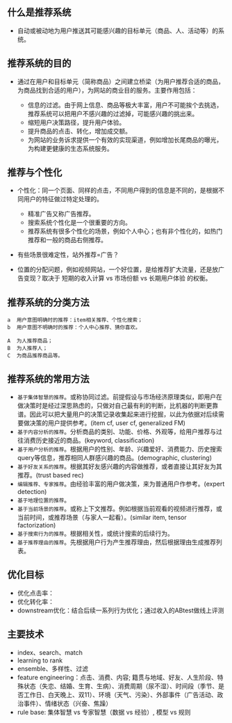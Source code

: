 
##  什么是推荐系统

* 自动或被动地为用户推送其可能感兴趣的目标单元（商品、人、活动等）的系统。 


## 推荐系统的目的

* 通过在用户和目标单元（简称商品）之间建立桥梁（为用户推荐合适的商品，为商品找到合适的用户），为网站的商业目的服务。主要作用包括：

    *  信息的过滤。由于网上信息、商品等极大丰富，用户不可能挨个去挑选，推荐系统可以把用户不感兴趣的过滤掉，可能感兴趣的挑出来。
    *  缩短用户决策路径，提升用户体验。
    *  提升商品的点击、转化，增加成交额。
    *  为网站的业务诉求提供一个有效的实现渠道，例如增加长尾商品的曝光，为构建更健康的生态系统服务。


## 推荐与个性化

* 个性化：同一个页面、同样的点击，不同用户得到的信息是不同的，是根据不同用户的特征做过特定处理的。
    *  精准广告又称广告推荐。
    *  搜索系统个性化是一个很重要的方向。
    *  推荐系统有很多个性化的场景，例如个人中心；也有非个性化的，如热门推荐和一般的商品右侧推荐。
                   
* 有些场景很难定性，站外推荐=广告？
* 位置的分配问题，例如视频网站，一个好位置，是给推荐扩大流量，还是放广告变现？取决于 短期的收入计算 vs 市场份额 vs 长期用户体验 的权衡。


## 推荐系统的分类方法

    a  用户意图明确时的推荐：item相关推荐、个性化搜索；
    b  用户意图不明确时的推荐：个人中心推荐、猜你喜欢。
    
    A  为人推荐商品；
    B  为人推荐人；
    C  为商品推荐商品等。
    

## 推荐系统的常用方法

* `基于集体智慧的推荐`。或称协同过滤。前提假设与市场经济原理类似，即用户在做决策时是经过深思熟虑的，只做对自己最有利的判断，比机器的判断更靠谱。因此可以把大量用户的决策记录收集起来进行挖掘，以此为依据对后续需要做决策的用户提供参考。(item cf, user cf, generalized FM)
* `基于内容分析的推荐`。分析商品的类别、功能、价格、外观等，给用户推荐与过往消费历史接近的商品。(keyword, classification)
* `基于用户分析的推荐`。根据用户的性别、年龄、兴趣爱好、消费能力、历史搜索query等信息，推荐相同人群感兴趣的商品。(demographic, clustering)
* `基于好友关系的推荐`。根据其好友感兴趣的内容做推荐，或者直接让其好友为其推荐。(trust based rec)
* `编辑推荐、专家推荐`。由经验丰富的用户做决策，来为普通用户作参考。(expert detection)
* `基于地理位置的推荐`。
* `基于当前场景的推荐`。或称上下文推荐。例如根据当前观看的视频进行推荐，或当前时间，或推荐场景（与家人一起看）。(similar item, tensor factorization)
* `基于搜索行为的推荐`。根据相关性，或统计搜索的后续行为。
* `基于推荐理由的推荐`。先根据用户行为产生推荐理由，然后根据理由生成推荐列表。


## 优化目标

* 优化点击率：
* 优化转化率：
* downstream优化：结合后续一系列行为优化；通过收入的ABtest做线上评测


## 主要技术

* index、search、match
* learning to rank
* ensemble、多样性、过滤
* feature engineering：点击、消费、内容; 籍贯与地域、好友、人生阶段、特殊状态（失恋、结婚、生育、生病）、消费周期（尿不湿）、时间段（季节、是否工作日、白天晚上、双11）、环境（天气、污染）、外部事件（广告活动、政治事件）、情绪状态（兴奋、焦躁）
* rule base: 集体智慧 vs 专家智慧（数据 vs 经验）, 模型 vs 规则

